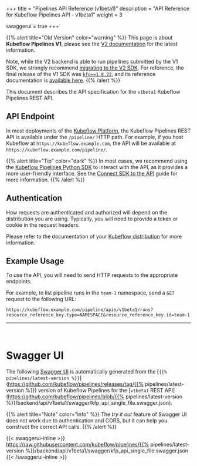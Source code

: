 +++
title = "Pipelines API Reference (v1beta1)"
description = "API Reference for Kubeflow Pipelines API - v1beta1"
weight = 3

swaggerui = true
+++

{{% alert title="Old Version" color="warning" %}}
This page is about __Kubeflow Pipelines V1__, please see the [V2 documentation](/docs/components/pipelines) for the latest information.

Note, while the V2 backend is able to run pipelines submitted by the V1 SDK, we strongly recommend [migrating to the V2 SDK](/docs/components/pipelines/user-guides/migration).
For reference, the final release of the V1 SDK was [`kfp==1.8.22`](https://pypi.org/project/kfp/1.8.22/), and its reference documentation is [available here](https://kubeflow-pipelines.readthedocs.io/en/1.8.22/).
{{% /alert %}}

This document describes the API specification for the `v1beta1` Kubeflow Pipelines REST API.

## API Endpoint

In most deployments of the [Kubeflow Platform](/docs/started/installing-kubeflow/#kubeflow-platform), the Kubeflow Pipelines REST API is available under the `/pipeline/` HTTP path.
For example, if you host Kubeflow at `https://kubeflow.example.com`, the API will be available at `https://kubeflow.example.com/pipeline/`.

{{% alert title="Tip" color="dark" %}}
In most cases, we recommend using the [Kubeflow Pipelines Python SDK](/docs/components/pipelines/legacy-v1/reference/sdk/) to interact with the API, as it provides a more user-friendly interface.
See the [Connect SDK to the API](/docs/components/pipelines/user-guides/core-functions/connect-api/) guide for more information.
{{% /alert %}}

## Authentication

How requests are authenticated and authorized will depend on the distribution you are using.
Typically, you will need to provide a token or cookie in the request headers.

Please refer to the documentation of your [Kubeflow distribution](/docs/started/installing-kubeflow/#kubeflow-platform) for more information.

## Example Usage

To use the API, you will need to send HTTP requests to the appropriate endpoints.

For example, to list pipeline runs in the `team-1` namespace, send a `GET` request to the following URL:

```
https://kubeflow.example.com/pipeline/apis/v1beta1/runs?resource_reference_key.type=NAMESPACE&resource_reference_key.id=team-1
```

---

<br>

# Swagger UI

The following [Swagger UI](https://github.com/swagger-api/swagger-ui) is automatically generated from the [`{{% pipelines/latest-version %}}`](https://github.com/kubeflow/pipelines/releases/tag/{{% pipelines/latest-version %}}) version of Kubeflow Pipelines for the [`v1beta1` REST API](https://github.com/kubeflow/pipelines/blob/{{% pipelines/latest-version %}}/backend/api/v1beta1/swagger/kfp_api_single_file.swagger.json).

{{% alert title="Note" color="info" %}}
The _try it out_ feature of Swagger UI does not work due to authentication and CORS, but it can help you construct the correct API calls.
{{% /alert %}}

{{< swaggerui-inline >}}
https://raw.githubusercontent.com/kubeflow/pipelines/{{% pipelines/latest-version %}}/backend/api/v1beta1/swagger/kfp_api_single_file.swagger.json
{{< /swaggerui-inline >}}
